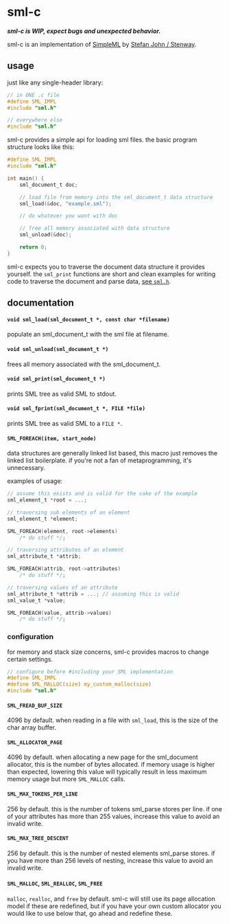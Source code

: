 # sml-c

***sml-c is WIP, expect bugs and unexpected behavior.***

sml-c is an implementation of [SimpleML](https://www.simpleml.com/) by [Stefan John / Stenway](https://www.stenway.com/).

## usage

just like any single-header library:

```c
// in ONE .c file
#define SML_IMPL
#include "sml.h"

// everywhere else
#include "sml.h"
```

sml-c provides a simple api for loading sml files. the basic program structure looks like this:

```c
#define SML_IMPL
#include "sml.h"

int main() {
    sml_document_t doc;

    // load file from memory into the sml_document_t data structure
    sml_load(&doc, "example.sml");

    // do whatever you want with doc

    // free all memory associated with data structure
    sml_unload(&doc);

    return 0;
}
```

sml-c expects you to traverse the document data structure it provides yourself. the `sml_print` functions are short and clean examples for writing code to traverse the document and parse data, [see `sml.h`](https://github.com/garrisonhh/sml-c/blob/master/sml.h).

## documentation

#### `void sml_load(sml_document_t *, const char *filename)`

populate an sml_document_t with the sml file at filename.

#### `void sml_unload(sml_document_t *)`

frees all memory associated with the sml_document_t.

#### `void sml_print(sml_document_t *)`

prints SML tree as valid SML to stdout.

#### `void sml_fprint(sml_document_t *, FILE *file)`

prints SML tree as valid SML to a `FILE *`.

#### `SML_FOREACH(item, start_node)`
 data structures are generally linked list based, this macro just removes the linked list boilerplate. if you're not a fan of metaprogramming, it's unnecessary.

examples of usage:

```c
// assume this exists and is valid for the sake of the example
sml_element_t *root = ...;

// traversing sub elements of an element
sml_element_t *element;

SML_FOREACH(element, root->elements)
    /* do stuff */;

// traversing attributes of an element
sml_attribute_t *attrib;

SML_FOREACH(attrib, root->attributes)
    /* do stuff */;

// traversing values of an attribute
sml_attribute_t *attrib = ...; // assuming this is valid
sml_value_t *value;

SML_FOREACH(value, attrib->values)
    /* do stuff */;
```

### configuration

for memory and stack size concerns, sml-c provides macros to change certain settings.

```c
// configure before #including your SML implementation
#define SML_IMPL
#define SML_MALLOC(size) my_custom_malloc(size)
#include "sml.h"
```

#### `SML_FREAD_BUF_SIZE`

4096 by default. when reading in a file with `sml_load`, this is the size of the char array buffer.

#### `SML_ALLOCATOR_PAGE`

4096 by default. when allocating a new page for the sml_document allocator, this is the number of bytes allocated. if memory usage is higher than expected, lowering this value will typically result in less maximum memory usage but more `SML_MALLOC` calls.

#### `SML_MAX_TOKENS_PER_LINE`

256 by default. this is the number of tokens sml_parse stores per line. if one of your attributes has more than 255 values, increase this value to avoid an invalid write.

#### `SML_MAX_TREE_DESCENT`

256 by default. this is the number of nested elements sml_parse stores. if you have more than 256 levels of nesting, increase this value to avoid an invalid write.

#### `SML_MALLOC`, `SML_REALLOC`, `SML_FREE`

`malloc`, `realloc`, and `free` by default. sml-c will still use its page allocation model if these are redefined, but if you have your own custom allocator you would like to use below that, go ahead and redefine these.
